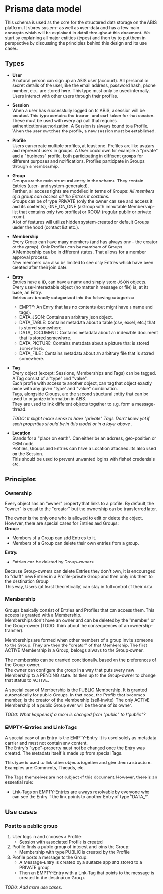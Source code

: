 # Prisma data model
This schema is used as the core for the structured data storage on the ABIS platform.  It stores system- as well as user-data and has a few main concepts which will be explained in detail throughout this document. We start by explaining all major entities (types) and then try to put them in perspective by discussing the principles behind this design and its use cases.

## Types
* **User**  
A natural person can sign up an ABIS user (account). All personal or secret details of the user, like the email address, password hash, phone number, etc.. are stored here. This type must only be used internally. Users interact with other users through their profiles.

* **Session**  
When a user has successfully logged on to ABIS, a session will be created. This type contains the bearer- and csrf-token for that session. These must be used with every api call that requires authentication/authorization. A Session is always bound to a Profile. When the user switches the profile, a new session must be established.

* **Profile**  
Users can create multiple profiles, at least one. Profiles are like avatars and represent users in groups. A User could own for example a "private" and a "business" profile, both participating in different groups for different purposes and notifications. Profiles participate in Groups through a membership.

* **Group**  
Groups are the main structural entity in the schema. They contain Entries (user- and system-generated).  
Further, all access rights are modelled in terms of Groups: _All members of a group can access all the Entries it contains._  
Groups can be of type PRIVATE (only the owner can see and access it and its contents), ONE_ON_ONE (a Group with immutable Membership-list that contains only two profiles) or ROOM (regular public or private room).  
A lot of features will utilize hidden system-created or default Groups under the hood (contact list etc.). 
* **Membership**  
Every Group can have many members (and has always one - the creator of the group). Only Profiles can be members of Groups.  
A Membership can be in different states. That allows for a member approval process.  
New members can also be limited to see only Entries which have been created after their join date. 
* **Entry**  
Entries have a ID, can have a name and simply store JSON objects.  
Every user-interactable object (no matter if message or file) is, at its base, an Entry.  
Entries are broadly categorized into the following categories:
  * EMPTY: An Entry that has no contents (but might have a name and tags).
  * DATA_JSON: Contains an arbitrary json object.
  * DATA_TABLE: Contains metadata about a table (csv, excel, etc.) that is stored somewhere.
  * DATA_DOCUMENT: Contains metadata about an indexable document that is stored somewhere.
  * DATA_PICTURE: Contains metadata about a picture that is stored somewhere.
  * DATA_FILE : Contains metadata about an arbitrary file that is stored somewhere.
* **Tag**  
Every object (except: Sessions, Memberships and Tags) can be tagged. A Tag consist of a "type" and "value".  
Each profile with access to another object, can tag that object exactly once with any given "type" and "value" combination.    
Tags, alongside Groups, are the second structural entity that can be used to organize information in ABIS.  
They are used to link different objects together to e.g. form a message-thread.  
  
  _TODO: It might make sense to have "private" Tags. Don't know yet if such properties should be in this model or in a layer above.._ 
* **Location**  
Stands for a "place on earth". Can either be an address, geo-position or OSM node.  
Profiles, Groups and Entries can have a Location attached. Its also used on the Session.  
This should be used to prevent unwanted logins with fished credentials etc.

## Principles 
### Ownership 
Every object has an "owner" property that links to a profile. By default, the "owner" is equal to the "creator" but the ownership can be transferred later. 
   
The owner is the only one who is allowed to edit or delete the object. However, there are special cases for Entries and Groups:  
**Group:**  
* Members of a Group can add Entries to it.  
* Members of a Group can delete their own entries from a group.  
  
**Entry:**  
* Entries can be deleted by Group-owners.

Because Group-owners can delete Entries they don't own, it is encouraged to "draft" new Entries in a Profile-private Group and then only link them to the destination Group.  
This way, Users (at least theoretically) can stay in full control of their data.

###  Membership
Groups basically consist of Entries and Profiles that can access them. This access is granted with a Membership.  
Memberships don't have an owner and can be deleted by the "member" or the Group-owner (TODO: think about the consequences of an ownership-transfer).   
 
Memberships are formed when other members of a group invite someone to the Group. They are then the "creator" of that Membership. The first ACTIVE Membership in a Group, belongs always to the Group-owner.  
  
The membership can be granted conditionally, based on the preferences of the Group-owner.  
The owner can configure the group in a way that puts every new Membership to a PENDING state. Its then up to the Group-owner to change that status to ACTIVE.  
  
A special case of Membership is the PUBLIC Membership. It is granted automatically for public Groups. In that case, the Profile that becomes member, is the creator of the Membership (self-invite). 
The only ACTIVE Membership of a public Group ever will be the one of its owner. 

_TODO: What happens if a room is changed from "public" to !"public"?_

### EMPTY-Entries and Link-Tags
A special case of an Entry is the EMPTY-Entry. It is used solely as metadata carrier and must not contain any content.  
The Entry's "type"-property must not be changed once the Entry was created. The metadata itself is made up from special Tags.  
  
This type is used to link other objects together and give them a structure. Examples are: Comments, Threads, etc.  

The Tags themselves are not subject of this document. However, there is an essential rule:  
* Link-Tags on EMPTY-Entries are always resolvable by everyone who can see the Entry if the link points to another Entry of type "DATA_*".
  
## Use cases
### Post to a public group
1) User logs in and chooses a Profile:  
   * Session with associated Profile is created
2) Profile finds a public group of interest and joins the Group:  
   * Membership with type PUBLIC is created by the Profile
3) Profile posts a message to the Group:  
   * A Message-Entry is created by a suitable app and stored to a PRIVATE group.  
   * Then an EMPTY-Entry with a Link-Tag that points to the message is created in the destination Group. 

_TODO: Add more use cases._
